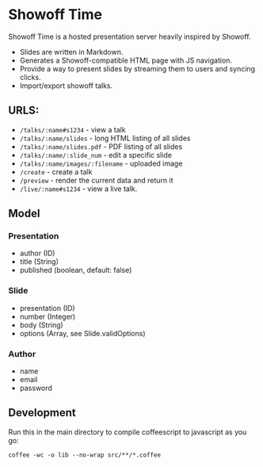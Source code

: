 # Showoff Time

Showoff Time is a hosted presentation server heavily inspired by Showoff.

* Slides are written in Markdown.
* Generates a Showoff-compatible HTML page with JS navigation.
* Provide a way to present slides by streaming them to users and syncing clicks.
* Import/export showoff talks.

## URLS:

* `/talks/:name#s1234` - view a talk
* `/talks/:name/slides` - long HTML listing of all slides
* `/talks/:name/slides.pdf` - PDF listing of all slides
* `/talks/:name/:slide_num` - edit a specific slide
* `/talks/:name/images/:filename` - uploaded image
* `/create` - create a talk
* `/preview` - render the current data and return it
* `/live/:name#s1234` - view a live talk.

## Model

### Presentation

* author (ID)
* title (String)
* published (boolean, default: false)

### Slide

* presentation (ID)
* number (Integer)
* body (String)
* options (Array, see Slide.validOptions)

### Author

* name
* email
* password

## Development

Run this in the main directory to compile coffeescript to javascript as you go:

    coffee -wc -o lib --no-wrap src/**/*.coffee
